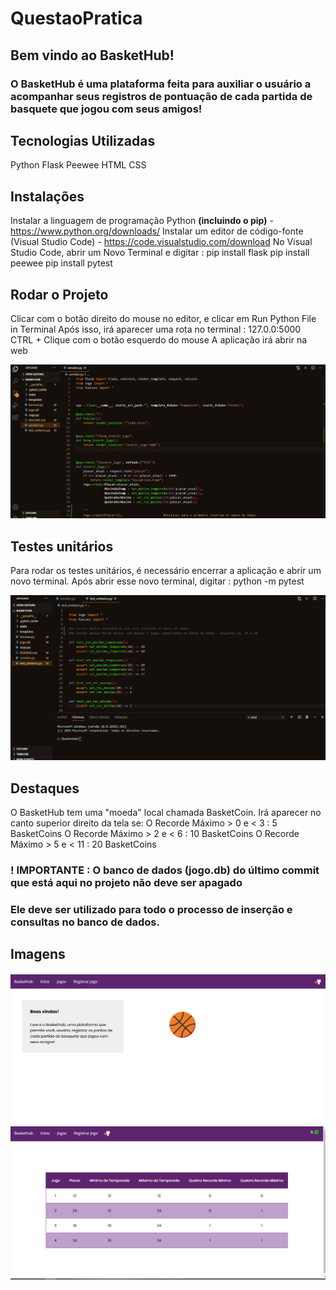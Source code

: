# QuestaoPratica

## Bem vindo ao BasketHub! 

### O BasketHub é uma plataforma feita para auxiliar o usuário a acompanhar seus registros de pontuação de cada partida de basquete que jogou com seus amigos! 

## Tecnologias Utilizadas 
Python
Flask
Peewee
HTML
CSS

## Instalações 
Instalar a linguagem de programação Python <strong>(incluindo o pip)</strong> - https://www.python.org/downloads/
Instalar um editor de código-fonte (Visual Studio Code) - https://code.visualstudio.com/download
No Visual Studio Code, abrir um Novo Terminal e digitar : 
pip install flask 
pip install peewee 
pip install pytest 

## Rodar o Projeto 
Clicar com o botão direito do mouse no editor, e clicar em Run Python File in Terminal 
Após isso, irá aparecer uma rota no terminal : 127.0.0:5000 
CTRL + Clique com o botão esquerdo do mouse
A aplicação irá abrir na web

<img src="public/rodar_api.gif">

## Testes unitários 
Para rodar os testes unitários, é necessário encerrar a aplicação e abrir um novo terminal.
Após abrir esse novo terminal, digitar :  python -m pytest 

<img src="public/test_unitario.gif">

## Destaques
O BasketHub tem uma "moeda" local chamada BasketCoin. Irá aparecer no canto superior direito da tela se: 
O Recorde Máximo > 0 e < 3 : 5 BasketCoins 
O Recorde Máximo > 2 e < 6 : 10 BasketCoins
O Recorde Máximo > 5 e < 11 : 20 BasketCoins 

### ! IMPORTANTE : O banco de dados (jogo.db) do último commit que está aqui no projeto não deve ser apagado
### Ele deve ser utilizado para todo o processo de inserção e consultas no banco de dados. 

## Imagens 
<img src="public/index.png">
<img src="public/listar.png">
<img src="public/registrar.png>



